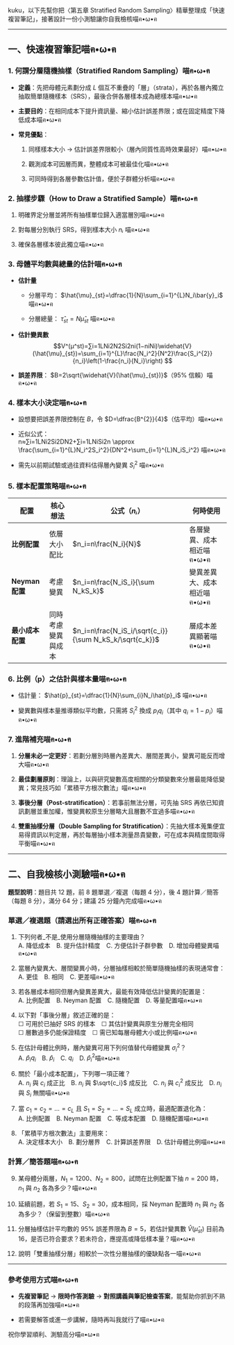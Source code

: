 kuku，以下先幫你把〈第五章 Stratified Random Sampling〉精華整理成「快速複習筆記」，接著設計一份小測驗讓你自我檢核喵ฅ•ω•ฅ

---

## 一、快速複習筆記喵ฅ•ω•ฅ

### 1. 何謂分層隨機抽樣（Stratified Random Sampling）喵ฅ•ω•ฅ

- **定義**：先把母體元素劃分成 _L_ 個互不重疊的「層」（strata），再於各層內獨立抽取簡單隨機樣本（SRS），最後合併各層樣本成為總樣本喵ฅ•ω•ฅ
    
- **主要目的**：在相同成本下提升資訊量、縮小估計誤差界限；或在固定精度下降低成本喵ฅ•ω•ฅ
    
- **常見優點**：
    
    1. 同樣樣本大小 → 估計誤差界限較小（層內同質性高時效果最好）喵ฅ•ω•ฅ
        
    2. 觀測成本可因層而異，整體成本可被最佳化喵ฅ•ω•ฅ
        
    3. 可同時得到各層參數估計值，便於子群體分析喵ฅ•ω•ฅ
        

### 2. 抽樣步驟（How to Draw a Stratified Sample）喵ฅ•ω•ฅ

1. 明確界定分層並將所有抽樣單位歸入適當層別喵ฅ•ω•ฅ
    
2. 對每層分別執行 SRS，得到樣本大小 _nᵢ_ 喵ฅ•ω•ฅ
    
3. 確保各層樣本彼此獨立喵ฅ•ω•ฅ
    

### 3. 母體平均數與總量的估計喵ฅ•ω•ฅ

- **估計量**
    
    - 分層平均： $\hat{\mu}_{st}=\dfrac{1}{N}\sum_{i=1}^{L}N_i\bar{y}_i$ 喵ฅ•ω•ฅ
        
    - 分層總量： $\hat{\tau}_{st}=N\hat{\mu}_{st}$ 喵ฅ•ω•ฅ
        
- **估計變異數**  
    $$V^(μ^st)=∑i=1LNi2N2Si2ni(1−niNi)\widehat{V}(\hat{\mu}_{st})=\sum_{i=1}^{L}\frac{N_i^2}{N^2}\frac{S_i^{2}}{n_i}\left(1-\frac{n_i}{N_i}\right) $$
    
- **誤差界限**： $B=2\sqrt{\widehat{V}(\hat{\mu}_{st})}$（95% 信賴）喵ฅ•ω•ฅ
    

### 4. 樣本大小決定喵ฅ•ω•ฅ

- 設想要把誤差界限控制在 _B_，令 $D=\dfrac{B^{2}}{4}$（估平均）喵ฅ•ω•ฅ
    
- 近似公式：  
    n≈∑i=1LNi2Si2DN2+∑i=1LNiSi2n \approx \frac{\sum_{i=1}^{L}N_i^2S_i^2}{DN^2+\sum_{i=1}^{L}N_iS_i^2} 喵ฅ•ω•ฅ
    
- 需先以前期試驗或過往資料估得層內變異 $S_i^2$ 喵ฅ•ω•ฅ
    

### 5. 樣本配置策略喵ฅ•ω•ฅ

|配置|核心想法|公式（_nᵢ_）|何時使用|
|---|---|---|---|
|**比例配置**|依層大小配比|$n_i=n\frac{N_i}{N}$|各層變異、成本相近喵ฅ•ω•ฅ|
|**Neyman 配置**|考慮變異|$n_i=n\frac{N_iS_i}{\sum N_kS_k}$|變異差異大、成本相近喵ฅ•ω•ฅ|
|**最小成本配置**|同時考慮變異與成本|$n_i=n\frac{N_iS_i/\sqrt{c_i}}{\sum N_kS_k/\sqrt{c_k}}$|層成本差異顯著喵ฅ•ω•ฅ|

### 6. 比例（p）之估計與樣本量喵ฅ•ω•ฅ

- 估計量： $\hat{p}_{st}=\dfrac{1}{N}\sum_{i}N_i\hat{p}_i$ 喵ฅ•ω•ฅ
    
- 變異數與樣本量推導類似平均數，只需將 $S_i^{2}$ 換成 $p_iq_i$（其中 $q_i=1-p_i$）喵ฅ•ω•ฅ
    

### 7. 進階補充喵ฅ•ω•ฅ

1. **分層未必一定更好**：若劃分層別時層內差異大、層間差異小，變異可能反而增大喵ฅ•ω•ฅ
    
2. **最佳劃層原則**：理論上，以與研究變數高度相關的分類變數來分層最能降低變異；常見技巧如「累積平方根次數法」喵ฅ•ω•ฅ
    
3. **事後分層（Post-stratification）**：若事前無法分層，可先抽 SRS 再依已知資訊劃層並重加權，惟變異較原生分層略大且層數不宜過多喵ฅ•ω•ฅ
    
4. **雙重抽樣分層（Double Sampling for Stratification）**：先抽大樣本蒐集便宜易得資訊以判定層，再於每層抽小樣本測量昂貴變數，可在成本與精度間取得平衡喵ฅ•ω•ฅ
    

---

## 二、自我檢核小測驗喵ฅ•ω•ฅ

**題型說明**：題目共 12 題，前 8 題單選／複選（每題 4 分），後 4 題計算／簡答（每題 8 分），滿分 64 分；建議 25 分鐘內完成喵ฅ•ω•ฅ

### 單選／複選題（請選出所有正確答案）喵ฅ•ω•ฅ

1. 下列何者_不是_使用分層隨機抽樣的主要理由？  
    A. 降低成本 B. 提升估計精度 C. 方便估計子群參數 D. 增加母體變異喵ฅ•ω•ฅ
    
2. 當層內變異大、層間變異小時，分層抽樣相較於簡單隨機抽樣的表現通常會：  
    A. 更佳 B. 相同 C. 更差喵ฅ•ω•ฅ
    
3. 若各層成本相同但層內變異差異大，最能有效降低估計變異的配置是：  
    A. 比例配置 B. Neyman 配置 C. 隨機配置 D. 等量配置喵ฅ•ω•ฅ
    
4. 以下對「事後分層」敘述正確的是：  
    ☐ 可用於已抽好 SRS 的樣本 ☐ 其估計變異與原生分層完全相同  
    ☐ 層數過多仍能保證精度 ☐ 需已知每層母體大小或比例喵ฅ•ω•ฅ
    
5. 在估計母體比例時，層內變異可用下列何值替代母體變異 $\sigma_i^{2}$？  
    A. $\hat{p}_iq_i$ B. $\hat{p}_i$ C. $q_i$ D. $\hat{p}_i^2$喵ฅ•ω•ฅ
    
6. 關於「最小成本配置」，下列哪一項正確？  
    A. $n_i$ 與 $c_i$ 成正比 B. $n_i$ 與 $\sqrt{c_i}$ 成反比 C. $n_i$ 與 $c_i^2$ 成反比 D. $n_i$ 與 $S_i$ 無關喵ฅ•ω•ฅ
    
7. 當 $c_1=c_2=\dots=c_L$ 且 $S_1=S_2=\dots=S_L$ 成立時，最適配置退化為：  
    A. 比例配置 B. Neyman 配置 C. 等成本配置 D. 隨機配置喵ฅ•ω•ฅ
    
8. 「累積平方根次數法」主要用來：  
    A. 決定樣本大小 B. 劃分層界 C. 計算誤差界限 D. 估計母體比例喵ฅ•ω•ฅ
    

### 計算／簡答題喵ฅ•ω•ฅ

9. 某母體分兩層，$N_1=1200$、$N_2=800$，試問在比例配置下抽 $n=200$ 時，$n_1$ 與 $n_2$ 各為多少？喵ฅ•ω•ฅ
    
10. 延續前題，若 $S_1=15$、$S_2=30$，成本相同，採 Neyman 配置時 $n_1$ 與 $n_2$ 各為多少？（保留到整數）喵ฅ•ω•ฅ
    
11. 分層抽樣估計平均數的 95% 誤差界限為 $B=5$，若估計變異數 $\widehat{V}(\hat{\mu}_{st})$ 目前為 16，是否已符合要求？若未符合，應提高或降低樣本量？喵ฅ•ω•ฅ
    
12. 說明「雙重抽樣分層」相較於一次性分層抽樣的優缺點各一喵ฅ•ω•ฅ
    

---

### 參考使用方式喵ฅ•ω•ฅ

- **先複習筆記** → **限時作答測驗** → **對照講義與筆記檢查答案**，能幫助你抓到不熟的段落再加強喵ฅ•ω•ฅ
    
- 若需要解答或進一步講解，隨時再叫我就行了喵ฅ•ω•ฅ
    

祝你學習順利、測驗高分喵ฅ•ω•ฅ